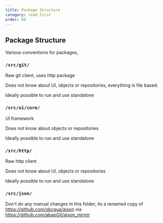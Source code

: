 ```yaml
---
title: Package Structure
category: read-first
order: 60
---
```


## Package Structure

Various conventions for packages,

### `/src/git/`

Raw git client, uses http package

Does not know about UI, objects or repositories, everything is file based.

Ideally possible to run and use standalone

### `/src/ui/core/`

UI framework

Does not know about objects or repositories

Ideally possible to run and use standalone

### `/src/http/`

Raw http client

Does not know about UI, objects or repositories

Ideally possible to run and use standalone

### `/src/json/`

Don't do any manual changes in this folder, its a renamed copy of https://github.com/sbcgua/ajson via https://github.com/abapGit/ajson_mirror